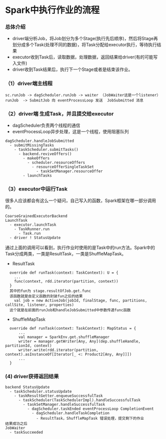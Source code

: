 # Spark中执行作业的流程
### 总体介绍
* driver端分析Job，将Job划分为多个Stage(执行先后顺序)，然后将Stage再划分成多个Task(处理不同的数据)，将Task分配给executor执行，等待执行结果
* executor收到Task后，读取数据，处理数据，返回结果给driver(有的可能写入文件)
* driver收到Task结果后，执行下一个Stage或者是结束该作业。

### （1）driver端主线程
```
sc.runJob -> dagScheduler.runJob -> waiter （JobWaiter这是一个listener）
runJob  -> SubmitJob 向 eventProcessLoop 发送  JobSubmitted 消息
```
### （2）driver端 生成Task，并且提交给executor

- dagScheduler负责两个线程的通信
- eventProcessLoop异步处理，这是一个线程，使用阻塞队列

```
dagScheduler.handleJobSubmitted
  - submitMissingTasks
    - taskScheduler.submitTasks()
      - backend.reviveOffers()
        - makeOffers
          - scheduler.resourceOffers
            - resourceOfferSingleTaskSet
              - taskSetManager.resourceOffer
        - launchTasks
```
### （3）executor中运行Task
很多人应该都会有这么一个疑问，自己写入的函数，Spark框架在哪一部分调用的。
```
CoarseGrainedExecutorBackend
LaunchTask
  - executor.launchTask
    - TaskRunner.run
      - Task.run
  - driver ! StatusUpdate
```
通过上面的调用可以看到，执行作业时使用的是Task中的run方法。Spark中的Task分成两类，一类是ResultTask，一类是ShuffleMapTask。

* ResultTask

```
  override def runTask(context: TaskContext): U = {
    ...
    func(context, rdd.iterator(partition, context))
  }
  其中的fun为 stage.resultOfJob.get.func
  该函数就是自定义函数的封装fun之后的结果
    val job = new ActiveJob(jobId, finalStage, func, partitions, callSite, listener, properties)
  这个就是在前面的runJob和handleJobSubmitted中参数传递func函数

```

* ShuffleMapTask

```
  override def runTask(context: TaskContext): MapStatus = {
      ...
      val manager = SparkEnv.get.shuffleManager
      writer = manager.getWriter[Any, Any](dep.shuffleHandle, partitionId, context)
      writer.write(rdd.iterator(partition, context).asInstanceOf[Iterator[_ <: Product2[Any, Any]]])
      ...
  }
```

### (4) driver获得返回结果

```
backend StatusUpdate
  - taskScheduler.statusUpdate
    - taskResultGetter.enqueueSuccessfulTask
      - taskScheduler(TaskSchedulerImpl).handleSuccessfulTask
        - taskSetManager.handleSuccessfulTask
          - dagScheduler.taskEnded eventProcessLoop CompletionEvent
            - dagScheduler.handleTaskCompletion
              - ResultTask，ShuffleMapTask 错误处理，提交剩下的作业
结果成功之后
JobWaiter
  - taskSucceeded

```
